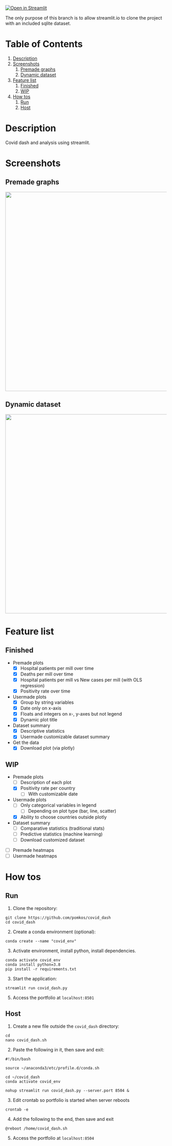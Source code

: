 [![Open in Streamlit](https://static.streamlit.io/badges/streamlit_badge_black_white.svg)](https://share.streamlit.io/pomkos/covid_dash/main/covid_dash.py)

The only purpose of this branch is to allow streamlit.io to clone the project with an included sqlite dataset. 
# Table of Contents

1. [Description](#description)
2. [Screenshots](#screenshots)
    1. [Premade graphs](#premade-graphs)
    2. [Dynamic dataset](#dynamic-dataset)
3. [Feature list](#feature-list)
    1. [Finished](#finished)
    2. [WIP](#wip)
4. [How tos](#how-tos)
    1. [Run](#run)
    2. [Host](#host)
# Description
Covid dash and analysis using streamlit.

# Screenshots
## Premade graphs
<img src="https://github.com/pomkos/covid_dash/blob/main/images/premade_demo.png" width="620">

## Dynamic dataset
<img src="https://github.com/pomkos/covid_dash/blob/main/images/dataset_demo.png" width="620">


# Feature list

## Finished
* Premade plots
  * [x] Hospital patients per mill over time
  * [x] Deaths per mill over time
  * [x] Hospital patients per mill vs New cases per mill (with OLS regression)
  * [x] Positivity rate over time
* Usermade plots
  * [x] Group by string variables
  * [x] Date only on x-axis
  * [x] Floats and integers on x-, y-axes but not legend
  * [x] Dynamic plot title
* Dataset summary
  * [x] Descriptive statistics
  * [x] Usermade customizable dataset summary
* Get the data
  * [x] Download plot (via plotly)
  
## WIP
* Premade plots
  * [ ] Description of each plot
  * [x] Positivity rate per country
      * [ ] With customizable date
* Usermade plots
  * [ ] Only categorical variables in legend
    * [ ] Depending on plot type (bar, line, scatter)
  * [x] Ability to choose countries outside plotly
* Dataset summary
  * [ ] Comparative statistics (traditional stats)
  * [ ] Predictive statistics (machine learning)
  * [ ] Download customized dataset
* [ ] Premade heatmaps
* [ ] Usermade heatmaps

# How tos
## Run

1. Clone the repository:
```
git clone https://github.com/pomkos/covid_dash
cd covid_dash
```

2. Create a conda environment (optional):

```
conda create --name "covid_env"
```

3. Activate environment, install python, install dependencies.

```
conda activate covid_env
conda install python=3.8
pip install -r requirements.txt
```
3. Start the application:
```
streamlit run covid_dash.py
```
5. Access the portfolio at `localhost:8501`

## Host

1. Create a new file outside the `covid_dash` directory:

```
cd
nano covid_dash.sh
```

2. Paste the following in it, then save and exit:

```
#!/bin/bash

source ~/anaconda3/etc/profile.d/conda.sh

cd ~/covid_dash
conda activate covid_env

nohup streamlit run covid_dash.py --server.port 8504 &
```

3. Edit crontab so portfolio is started when server reboots

```
crontab -e
```

4. Add the following to the end, then save and exit

```
@reboot /home/covid_dash.sh
```

5. Access the portfolio at `localhost:8504`

